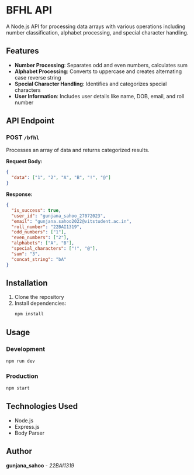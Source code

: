 # BFHL API

A Node.js API for processing data arrays with various operations including number classification, alphabet processing, and special character handling.

## Features

- **Number Processing**: Separates odd and even numbers, calculates sum
- **Alphabet Processing**: Converts to uppercase and creates alternating case reverse string
- **Special Character Handling**: Identifies and categorizes special characters
- **User Information**: Includes user details like name, DOB, email, and roll number

## API Endpoint

### POST `/bfhl`

Processes an array of data and returns categorized results.

**Request Body:**
```json
{
  "data": ["1", "2", "A", "B", "!", "@"]
}
```

**Response:**
```json
{
  "is_success": true,
  "user_id": "gunjana_sahoo_27072023",
  "email": "gunjana.sahoo2022@vitstudent.ac.in",
  "roll_number": "22BAI1319",
  "odd_numbers": ["1"],
  "even_numbers": ["2"],
  "alphabets": ["A", "B"],
  "special_characters": ["!", "@"],
  "sum": "3",
  "concat_string": "bA"
}
```

## Installation

1. Clone the repository
2. Install dependencies:
   ```bash
   npm install
   ```

## Usage

### Development
```bash
npm run dev
```

### Production
```bash
npm start
```

## Technologies Used

- Node.js
- Express.js
- Body Parser

## Author

**gunjana_sahoo** - *22BAI1319*
